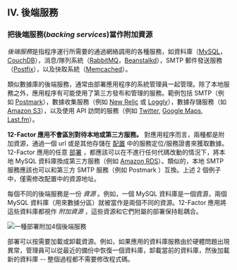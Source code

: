 ## IV. 後端服務
### 把後端服務(*backing services*)當作附加資源

*後端服務*是指程序運行所需要的通過網絡調用的各種服務，如資料庫（[MySQL](http://dev.mysql.com/)，[CouchDB](http://couchdb.apache.org/)），消息/隊列系統（[RabbitMQ](http://www.rabbitmq.com/)，[Beanstalkd](http://kr.github.com/beanstalkd/)），SMTP 郵件發送服務（[Postfix](http://www.postfix.org/)），以及快取系統（[Memcached](http://memcached.org/)）。

類似數據庫的後端服務，通常由部署應用程序的系統管理員一起管理。除了本地服務之外，應用程序有可能使用了第三方發布和管理的服務。範例包括 SMTP（例如 [Postmark](http://postmarkapp.com/)），數據收集服務（例如 [New Relic](http://newrelic.com/) 或 [Loggly](http://www.loggly.com/)），數據存儲服務（如 [Amazon S3](http://http://aws.amazon.com/s3/)），以及使用 API 訪問的服務（例如 [Twitter](http://dev.twitter.com/), [Google Maps](https://developers.google.com/maps/), [Last.fm](http://www.last.fm/api)）。

**12-Factor 應用不會區別對待本地或第三方服務。** 對應用程序而言，兩種都是附加資源，通過一個 url 或是其他存儲在 [配置](./config) 中的服務定位/服務證書來獲取數據。12-Factor 應用的任意 [部署](./codebase) ，都應該可以在不進行任何代碼改動的情況下，將本地 MySQL 資料庫換成第三方服務（例如 [Amazon RDS](http://aws.amazon.com/rds/)）。類似的，本地 SMTP 服務應該也可以和第三方 SMTP 服務（例如 Postmark ）互換。上述 2 個例子中，僅需修改配置中的資源地址。

每個不同的後端服務是一份 *資源* 。例如，一個 MySQL 資料庫是一個資源，兩個 MySQL 資料庫（用來數據分區）就被當作是兩個不同的資源。12-Factor 應用將這些資料庫都視作 *附加資源* ，這些資源和它們附屬的部署保持鬆耦合。

<img src="/images/attached-resources.png" class="full" alt="一種部署附加4個後端服務" />

部署可以按需要加載或卸載資源。例如，如果應用的資料庫服務由於硬體問題出現異常，管理員可以從最近的備份中恢復一個資料庫，卸載當前的資料庫，然後加載新的資料庫 -- 整個過程都不需要修改程式碼。
